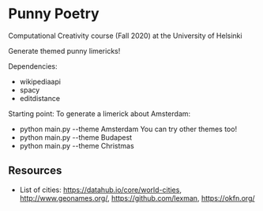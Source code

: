# Punny Poetry
Computational Creativity course (Fall 2020) at the University of Helsinki

Generate themed punny limericks!

Dependencies:
- wikipediaapi
- spacy
- editdistance

Starting point:
To generate a limerick about Amsterdam:
- python main.py --theme Amsterdam 
You can try other themes too!
- python main.py --theme Budapest
- python main.py --theme Christmas

## Resources
- List of cities: https://datahub.io/core/world-cities, http://www.geonames.org/, https://github.com/lexman, https://okfn.org/
